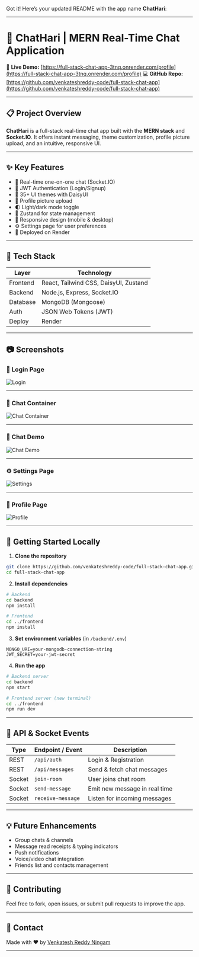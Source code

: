 Got it! Here’s your updated README with the app name **ChatHari**:

---

# 💬 ChatHari | MERN Real-Time Chat Application

🚀 **Live Demo:** [https://full-stack-chat-app-3tnq.onrender.com/profile](https://full-stack-chat-app-3tnq.onrender.com/profile)
💻 **GitHub Repo:** [https://github.com/venkateshreddy-code/full-stack-chat-app](https://github.com/venkateshreddy-code/full-stack-chat-app)

---

## 📋 Project Overview

**ChatHari** is a full-stack real-time chat app built with the **MERN stack** and **Socket.IO**. It offers instant messaging, theme customization, profile picture upload, and an intuitive, responsive UI.

---

## ✨ Key Features

* 💬 Real-time one-on-one chat (Socket.IO)
* 🔐 JWT Authentication (Login/Signup)
* 🎨 35+ UI themes with DaisyUI
* 👤 Profile picture upload
* 🌓 Light/dark mode toggle
* 🧠 Zustand for state management
* 📱 Responsive design (mobile & desktop)
* ⚙️ Settings page for user preferences
* 🚀 Deployed on Render

---

## 🚀 Tech Stack

| Layer    | Technology                            |
| -------- | ------------------------------------- |
| Frontend | React, Tailwind CSS, DaisyUI, Zustand |
| Backend  | Node.js, Express, Socket.IO           |
| Database | MongoDB (Mongoose)                    |
| Auth     | JSON Web Tokens (JWT)                 |
| Deploy   | Render                                |

---

## 📷 Screenshots

### 🔐 Login Page

![Login](https://res.cloudinary.com/dh9gs449u/image/upload/v1754236362/Screenshot_2025-08-03_at_11.51.20_AM_jhzw5u.png)

---

### 💬 Chat Container

![Chat Container](https://res.cloudinary.com/dh9gs449u/image/upload/v1754236685/Screenshot_2025-08-03_at_11.55.02_AM_wztudj.png)

---

### 📲 Chat Demo

![Chat Demo](https://res.cloudinary.com/dh9gs449u/image/upload/v1754237481/Screenshot_2025-08-03_at_12.10.43_PM_ehqbpu.png)

---

### ⚙️ Settings Page

![Settings](https://res.cloudinary.com/dh9gs449u/image/upload/v1754237635/Screenshot_2025-08-03_at_12.12.45_PM_osfdom.png)

---

### 👤 Profile Page

![Profile](https://res.cloudinary.com/dh9gs449u/image/upload/v1754237702/Screenshot_2025-08-03_at_12.14.33_PM_smwr4o.png)

---

## 🏁 Getting Started Locally

1. **Clone the repository**

```bash
git clone https://github.com/venkateshreddy-code/full-stack-chat-app.git
cd full-stack-chat-app
```

2. **Install dependencies**

```bash
# Backend
cd backend
npm install

# Frontend
cd ../frontend
npm install
```

3. **Set environment variables** (in `/backend/.env`)

```
MONGO_URI=your-mongodb-connection-string
JWT_SECRET=your-jwt-secret
```

4. **Run the app**

```bash
# Backend server
cd backend
npm start

# Frontend server (new terminal)
cd ../frontend
npm run dev
```

---

## 🔌 API & Socket Events

| Type   | Endpoint / Event  | Description                   |
| ------ | ----------------- | ----------------------------- |
| REST   | `/api/auth`       | Login & Registration          |
| REST   | `/api/messages`   | Send & fetch chat messages    |
| Socket | `join-room`       | User joins chat room          |
| Socket | `send-message`    | Emit new message in real time |
| Socket | `receive-message` | Listen for incoming messages  |

---

## 💡 Future Enhancements

* Group chats & channels
* Message read receipts & typing indicators
* Push notifications
* Voice/video chat integration
* Friends list and contacts management

---

## 🤝 Contributing

Feel free to fork, open issues, or submit pull requests to improve the app.

---

## 💌 Contact

Made with ❤️ by [Venkatesh Reddy Ningam](https://github.com/venkateshreddy-code)

---

